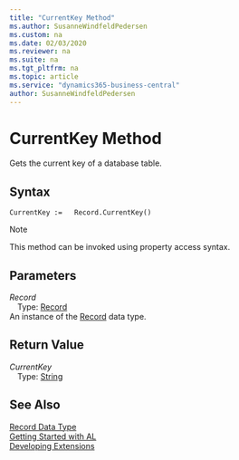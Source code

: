 ```yaml
---
title: "CurrentKey Method"
ms.author: SusanneWindfeldPedersen
ms.custom: na
ms.date: 02/03/2020
ms.reviewer: na
ms.suite: na
ms.tgt_pltfrm: na
ms.topic: article
ms.service: "dynamics365-business-central"
author: SusanneWindfeldPedersen
---
```

[//]: # (START>DO_NOT_EDIT)
[//]: # (IMPORTANT:Do not edit any of the content between here and the END>DO_NOT_EDIT.)
[//]: # (Any modifications should be made in the .xml files in the ModernDev repo.)
# CurrentKey Method
Gets the current key of a database table.


## Syntax
```
CurrentKey :=   Record.CurrentKey()
```
> [!NOTE]  
> This method can be invoked using property access syntax.  

## Parameters
*Record*  
&emsp;Type: [Record](record-data-type.md)  
An instance of the [Record](record-data-type.md) data type.  

## Return Value
*CurrentKey*  
&emsp;Type: [String](../string/string-data-type.md)  
  


[//]: # (IMPORTANT: END>DO_NOT_EDIT)
## See Also
[Record Data Type](record-data-type.md)  
[Getting Started with AL](../../devenv-get-started.md)  
[Developing Extensions](../../devenv-dev-overview.md)